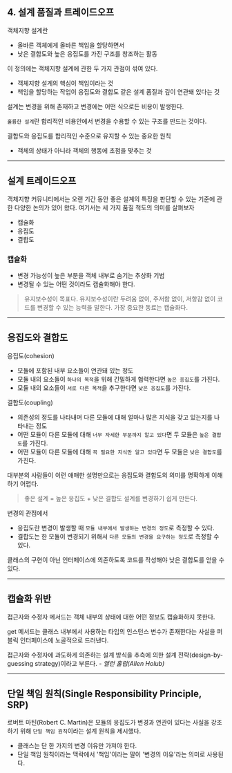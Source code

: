 ## 4. 설계 품질과 트레이드오프
객체지향 설계란

- 올바른 객체에게 올바른 책임을 할당하면서
- 낮은 결합도와 높은 응집도를 가진 구조를 창조하는 활동

이 정의에는 객체지향 설계에 관한 두 가지 관점이 섞여 있다.

- 객체지향 설계의 핵심이 책임이라는 것
- 책임을 할당하는 작업이 응집도와 결합도 같은 설계 품질과 깊이 연관돼 있다는 것

설계는 변경을 위해 존재하고 변경에는 어떤 식으로든 비용이 발생한다.

`훌륭한 설계`란 합리적인 비용안에서 변경을 수용할 수 있는 구조를 만드는 것이다.

결합도와 응집도를 합리적인 수준으로 유지할 수 있는 중요한 원칙

- 객체의 상태가 아니라 객체의 행동에 초점을 맞추는 것

---

## 설계 트레이드오프

객체지향 커뮤니티에서는 오랜 기간 동안 좋은 설계의 특징을 판단할 수 있는 기준에 관한 다양한 논의가 있어 왔다. 
여기서는 세 가지 품질 척도의 의미를 살펴보자

- 캡슐화
- 응집도
- 결합도

### 캡슐화

- 변경 가능성이 높은 부분을 객체 내부로 숨기는 추상화 기법
- 변경될 수 있는 어떤 것이라도 캡슐화해야 한다.

> 유지보수성이 목표다. 유지보수성이란 두려움 없이, 주저함 없이, 저항감 없이 코드를 변경할 수 있는 능력을 말한다. 
가장 중요한 동료는 캡슐화다.

---

## 응집도와 결합도

응집도(cohesion)

- 모듈에 포함된 내부 요소들이 연관돼 있는 정도
- 모듈 내의 요소들이 `하나의 목적`을 위해 긴밀하게 협력한다면 `높은 응집도`를 가진다.
- 모듈 내의 요소들이 `서로 다른 목적`을 추구한다면 `낮은 응집도`를 가진다.

결합도(coupling)

- 의존성의 정도를 나타내며 다른 모듈에 대해 얼마나 많은 지식을 갖고 있는지를 나타내는 정도
- 어떤 모듈이 다른 모듈에 대해 `너무 자세한 부분까지 알고 있다`면 두 모듈은 `높은 결합도`를 가진다.
- 어떤 모듈이 다른 모듈에 대해 `꼭 필요한 지식만 알고 있다`면 두 모듈은 `낮은 결합도`를 가진다.

대부분의 사람들이 이런 애매한 설명만으로는 응집도와 결합도의 의미를 명확하게 이해하기 어렵다.

> 좋은 설계 = 높은 응집도 + 낮은 결합도
설계를 변경하기 쉽게 만든다.

변경의 관점에서

- 응집도란 변경이 발생할 때 `모듈 내부에서 발생하는 변경의 정도`로 측정할 수 있다.
- 결합도는 한 모듈이 변경되기 위해서 `다른 모듈의 변경을 요구하는 정도`로 측정할 수 있다.

클래스의 구현이 아닌 인터페이스에 의존하도록 코드를 작성해야 낮은 결합도를 얻을 수 있다.

---

## 캡슐화 위반

접근자와 수정자 메서드는 객체 내부의 상태에 대한 어떤 정보도 캡슐화하지 못한다.

get 메서드는 클래스 내부에서 사용하는 타입의 인스턴스 변수가 존재한다는 사실을 퍼블릭 인터페이스에 노골적으로 드러낸다.

접근자와 수정자에 과도하게 의존하는 설계 방식을 추측에 의한 설계 전략(design-by-guessing strategy)이라고 부른다. - *앨런 홀럽(Allen Holub)*

---

## 단일 책임 원칙(Single Responsibility Principle, SRP)

로버트 마틴(Robert C. Martin)은 모듈의 응집도가 변경과 연관이 있다는 사실을 강조하기 위해 `단일 책임 원칙`이라는 설계 원칙을 제시했다.

- 클래스는 단 한 가지의 변경 이유만 가져야 한다.
- 단일 책임 원칙이라는 맥락에서 '책임'이라는 말이 '변경의 이유'라는 의미로 사용된다.
